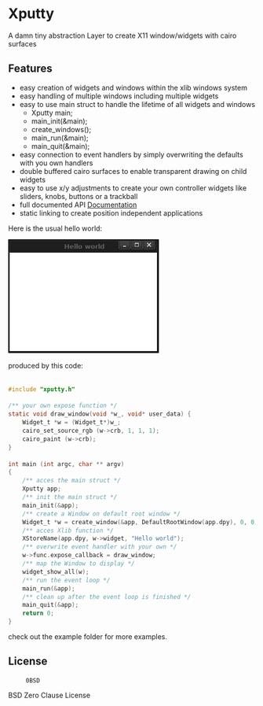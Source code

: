 # Xputty


A damn tiny abstraction Layer to create X11 window/widgets with cairo surfaces

## Features

- easy creation of widgets and windows within the xlib windows system
- easy handling of multiple windows including multiple widgets
- easy to use main struct to handle the lifetime of all widgets and windows
    - Xputty main;
    - main_init(&main);
    - create_windows();
    - main_run(&main);
    - main_quit(&main);
- easy connection to event handlers by simply overwriting the defaults with you own handlers
- double buffered cairo surfaces to enable transparent drawing on child widgets
- easy to use x/y adjustments to create your own controller widgets like sliders, knobs, buttons or a trackball
- full documented API [Documentation](https://brummer10.github.io/Xputty/html/index.html)
- static linking to create position independent applications


Here is the usual hello world:

![simple-example](https://github.com/brummer10/Xputty/raw/master/examples/simple-example.png)

produced  by this code:

```C

#include "xputty.h"

/** your own expose function */
static void draw_window(void *w_, void* user_data) {
    Widget_t *w = (Widget_t*)w_;
    cairo_set_source_rgb (w->crb, 1, 1, 1);
    cairo_paint (w->crb);
}

int main (int argc, char ** argv)
{
    /** acces the main struct */
    Xputty app;
    /** init the main struct */
    main_init(&app);
    /** create a Window on default root window */
    Widget_t *w = create_window(&app, DefaultRootWindow(app.dpy), 0, 0, 300, 200);
    /** acces Xlib function */
    XStoreName(app.dpy, w->widget, "Hello world");
    /** overwrite event handler with your own */
    w->func.expose_callback = draw_window;
    /** map the Window to display */
    widget_show_all(w);
    /** run the event loop */
    main_run(&app);
    /** clean up after the event loop is finished */
    main_quit(&app);
    return 0;
}

```

check out the example folder for more examples.


## License

         0BSD 
BSD Zero Clause License
